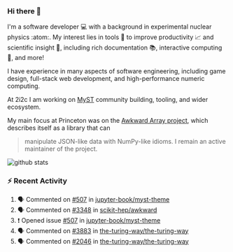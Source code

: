 ### Hi there 👋 

I'm a software developer 💻 with a background in experimental nuclear physics :atom:. My interest lies in tools :wrench: to improve productivity :chart_with_upwards_trend: and scientific insight :telescope:, including rich documentation 📚, interactive computing 🧮, and more! 

I have experience in many aspects of software engineering, including game design, full-stack web development, and high-performance numeric computing. 

At 2i2c I am working on [MyST](https://github.com/jupyter-book/mystmd) community building, tooling, and wider ecosystem. 

My main focus at Princeton was on the [Awkward Array project](awkward-array.org/), which describes itself as a library that can 
> manipulate JSON-like data with NumPy-like idioms. I remain an active maintainer of the project. 

![github stats](https://github-readme-stats.vercel.app/api?username=agoose77&show_icons=true&hide_rank=true&hide_title=true&bg_color=30,e76445,904e95&text_color=efe3ec&icon_color=efe3ec)
<!--
**agoose77/agoose77** is a ✨ _special_ ✨ repository because its `README.md` (this file) appears on your GitHub profile.

Here are some ideas to get you started:

- 🔭 I’m currently working on ...
- 🌱 I’m currently learning ...
- 👯 I’m looking to collaborate on ...
- 🤔 I’m looking for help with ...
- 💬 Ask me about ...
- 📫 How to reach me: ...
- 😄 Pronouns: ...
- ⚡ Fun fact: ...
-->

### :zap: Recent Activity

<!--START_SECTION:activity-->
1. 🗣 Commented on [#507](https://github.com/jupyter-book/myst-theme/issues/507#issuecomment-2548248226) in [jupyter-book/myst-theme](https://github.com/jupyter-book/myst-theme)
2. 🗣 Commented on [#3348](https://github.com/scikit-hep/awkward/pull/3348#issuecomment-2548225168) in [scikit-hep/awkward](https://github.com/scikit-hep/awkward)
3. ❗ Opened issue [#507](https://github.com/jupyter-book/myst-theme/issues/507) in [jupyter-book/myst-theme](https://github.com/jupyter-book/myst-theme)
4. 🗣 Commented on [#3883](https://github.com/the-turing-way/the-turing-way/issues/3883#issuecomment-2545338198) in [the-turing-way/the-turing-way](https://github.com/the-turing-way/the-turing-way)
5. 🗣 Commented on [#2046](https://github.com/the-turing-way/the-turing-way/issues/2046#issuecomment-2545193304) in [the-turing-way/the-turing-way](https://github.com/the-turing-way/the-turing-way)
<!--END_SECTION:activity-->
